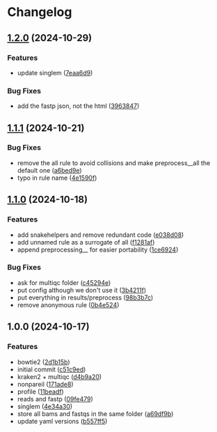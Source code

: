# Changelog

## [1.2.0](https://github.com/jlanga/mg_preprocess/compare/v1.1.1...v1.2.0) (2024-10-29)


### Features

* update singlem ([7eaa6d9](https://github.com/jlanga/mg_preprocess/commit/7eaa6d9c933f27f3aa3cdb7b921defb747d46ca0))


### Bug Fixes

* add the fastp json, not the html ([3963847](https://github.com/jlanga/mg_preprocess/commit/396384770f2103130a17313e95968c911593e61b))

## [1.1.1](https://github.com/jlanga/mg_preprocess/compare/v1.1.0...v1.1.1) (2024-10-21)


### Bug Fixes

* remove the all rule to avoid collisions and make preprocess__all the default one ([a6bed9e](https://github.com/jlanga/mg_preprocess/commit/a6bed9eee6ccd918bfdd6215bb1cae9e7c3d7ced))
* typo in rule name ([4e1590f](https://github.com/jlanga/mg_preprocess/commit/4e1590fc1263df35a755ac96bd8049367b68faf7))

## [1.1.0](https://github.com/jlanga/mg_preprocess/compare/v1.0.0...v1.1.0) (2024-10-18)


### Features

* add snakehelpers and remove redundant code ([e038d08](https://github.com/jlanga/mg_preprocess/commit/e038d08d3577ec35fcf8c1a27d6711acf76e6960))
* add unnamed rule as a surrogate of all ([f1281af](https://github.com/jlanga/mg_preprocess/commit/f1281af54c763e7a20765e105366a0c82c44c06a))
* append preprocessing__ for easier portability ([1ce6924](https://github.com/jlanga/mg_preprocess/commit/1ce69244e2f602f5a260db57d4faaebb43f7f585))


### Bug Fixes

* ask for multiqc folder ([c45294e](https://github.com/jlanga/mg_preprocess/commit/c45294e7ca71fb83124d2ca78f76991212afd557))
* put config although we don't use it ([3b4211f](https://github.com/jlanga/mg_preprocess/commit/3b4211fbb131f437006885d197afe93ea3bb60a0))
* put everything in results/preprocess ([98b3b7c](https://github.com/jlanga/mg_preprocess/commit/98b3b7cae9caeb4d5f9a1e297e1627e9299b24d2))
* remove anonymous rule ([0b4e524](https://github.com/jlanga/mg_preprocess/commit/0b4e524234b35be873d75a01d37b01af5ce0a399))

## 1.0.0 (2024-10-17)


### Features

* bowtie2 ([2d1b15b](https://github.com/jlanga/mg_preprocess/commit/2d1b15bc31592cb9502465ef6fc0306600331a17))
* initial commit ([c51c9ed](https://github.com/jlanga/mg_preprocess/commit/c51c9ed9b533849e1912de1c1323e314d956abcd))
* kraken2 + multiqc ([d4b9a20](https://github.com/jlanga/mg_preprocess/commit/d4b9a20d387d45d32d3c653e2a756c5b13e5ee41))
* nonpareil ([171ade8](https://github.com/jlanga/mg_preprocess/commit/171ade86274ebf8ec9edf3f62169b0a5caf61654))
* profile ([11beadf](https://github.com/jlanga/mg_preprocess/commit/11beadf29439d6d7573b7ae39e59b1fa427c3111))
* reads and fastp ([09fe479](https://github.com/jlanga/mg_preprocess/commit/09fe4793806054b59997068b9da2e07b3669ace6))
* singlem ([4e34a30](https://github.com/jlanga/mg_preprocess/commit/4e34a30c4de52b44e85f265d89f2186e20e3da53))
* store all bams and fastqs in the same folder ([a69df9b](https://github.com/jlanga/mg_preprocess/commit/a69df9b28665adab2e131ec2bedeeda98eec2faa))
* update yaml versions ([b557ff5](https://github.com/jlanga/mg_preprocess/commit/b557ff55b1e6685151f0ece51f40821fd187b7aa))
